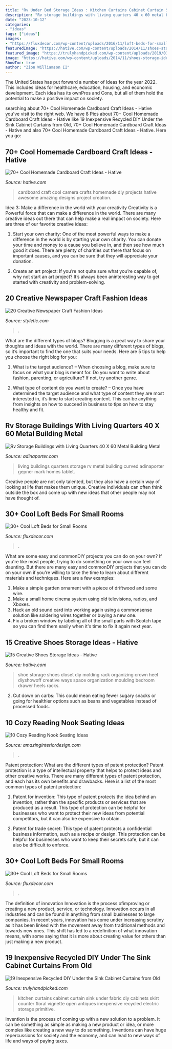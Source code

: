 ```yaml
---
title: "Rv Under Bed Storage Ideas : Kitchen Curtains Cabinet Curtain Sink Under Fabric Diy Cabinets Skirt Counter Floral Vignette Open Antiques Inexpensive Recycled Electric Storage Primitive"
description: "Rv storage buildings with living quarters 40 x 60 metal building metal"
date: "2023-10-12"
categories:
- "ideas"
tags: ["ideas"]
images:
- "https://fluxdecor.com/wp-content/uploads/2016/11/loft-beds-for-small-rooms/18-loft-beds-for-small-rooms.jpg"
featuredImage: "https://hative.com/wp-content/uploads/2014/11/shoes-storage-ideas/5-decorative-molding.jpg"
featured_image: "https://trulyhandpicked.com/wp-content/uploads/2019/01/inexpensive-recycled-diy-underthesink-cabinet-curtains-from-old-fabric-with-electric-floral-print-i-1548780718n4gk8-768x1024.jpg"
image: "https://hative.com/wp-content/uploads/2014/11/shoes-storage-ideas/5-decorative-molding.jpg"
ShowToc: true
author: "Zion Williamson II"
---
```



The United States has put forward a number of Ideas for the year 2022. This includes ideas for healthcare, education, housing, and economic development. Each idea has its ownPros and Cons, but all of them hold the potential to make a positive impact on society.

	

		
searching about 70+ Cool Homemade Cardboard Craft Ideas - Hative you've visit to the right web. We have 8 Pics about 70+ Cool Homemade Cardboard Craft Ideas - Hative like 19 Inexpensive Recycled DIY Under the Sink Cabinet Curtains from Old, 70+ Cool Homemade Cardboard Craft Ideas - Hative and also 70+ Cool Homemade Cardboard Craft Ideas - Hative. Here you go:
		
    
## 70+ Cool Homemade Cardboard Craft Ideas - Hative

<img loading=lazy src="http://hative.com/wp-content/uploads/2014/04/cardboard-crafts/21-diy-cardboard-craft-camera.jpg" onerror="this.onerror=null;this.src='https://tse4.mm.bing.net/th?id=OIP.UNgqKMiGlt1cnmAG4t01KgHaFi&amp;pid=15.1';" alt="70+ Cool Homemade Cardboard Craft Ideas - Hative">

_Source: hative.com_

>cardboard craft cool camera crafts homemade diy projects hative awesome amazing designs project creation. 

	

Idea 3: Make a difference in the world with your creativity
Creativity is a Powerful force that can make a difference in the world. There are many creative ideas out there that can help make a real impact on society. Here are three of our favorite creative ideas:
1. Start your own charity: One of the most powerful ways to make a difference in the world is by starting your own charity. You can donate your time and money to a cause you believe in, and then see how much good it does. There are plenty of charities out there that focus on important causes, and you can be sure that they will appreciate your donation.

2. Create an art project: If you’re not quite sure what you’re capable of, why not start an art project? It’s always been aninteresting way to get started with creativity and problem-solving.

    
## 20 Creative Newspaper Craft Fashion Ideas

<img loading=lazy src="https://styletic.com/wp-content/uploads/2015/09/1-creative-newspaper-craft-fashion-ideas.jpg" onerror="this.onerror=null;this.src='https://tse2.mm.bing.net/th?id=OIP.3L-RDj_UX0R3SWWLmrmaMwHaKf&amp;pid=15.1';" alt="20 Creative Newspaper Craft Fashion Ideas">

_Source: styletic.com_

>. 

	

What are the different types of blogs?
Blogging is a great way to share your thoughts and ideas with the world. There are many different types of blogs, so it’s important to find the one that suits your needs. Here are 5 tips to help you choose the right blog for you: 
1. What is the target audience? – When choosing a blog, make sure to focus on what your blog is meant for. Do you want to write about fashion, parenting, or agriculture? If not, try another genre. 

2. What type of content do you want to create? – Once you have determined the target audience and what type of content they are most interested in, it’s time to start creating content. This can be anything from insights on how to succeed in business to tips on how to stay healthy and fit. 


    
## Rv Storage Buildings With Living Quarters 40 X 60 Metal Building Metal

<img loading=lazy src="https://www.adinaporter.com/wp-content/uploads/thon/rv-storage-buildings-with-living-quarters-40-x-60-metal-building-metal-buildings-design-ideas-with-curved-of-rv-storage-buildings-with-living-quarters-1024x600.jpg" onerror="this.onerror=null;this.src='https://tse2.mm.bing.net/th?id=OIP.mJzcBY-4MS99rSvwaWthewHaEV&amp;pid=15.1';" alt="Rv Storage Buildings with Living Quarters 40 X 60 Metal Building Metal">

_Source: adinaporter.com_

>living buildings quarters storage rv metal building curved adinaporter gepner mark homes tablet. 

	

Creative people are not only talented, but they also have a certain way of looking at life that makes them unique. Creative individuals can often think outside the box and come up with new ideas that other people may not have thought of.

    
## 30+ Cool Loft Beds For Small Rooms

<img loading=lazy src="https://fluxdecor.com/wp-content/uploads/2016/11/loft-beds-for-small-rooms/18-loft-beds-for-small-rooms.jpg" onerror="this.onerror=null;this.src='https://tse4.mm.bing.net/th?id=OIP.eVZ9aylGVI4lpSrU-RicKgHaLG&amp;pid=15.1';" alt="30+ Cool Loft Beds for Small Rooms">

_Source: fluxdecor.com_

>. 

	

What are some easy and commonDIY projects you can do on your own?
If you're like most people, trying to do something on your own can feel daunting. But there are many easy and commonDIY projects that you can do on your own if you're willing to take the time to learn about different materials and techniques. Here are a few examples:
1. Make a simple garden ornament with a piece of driftwood and some wire.
2. Make a small home cinema system using old televisions, radios, and Xboxes.
3. Hack an old sound card into working again using a commonsense solution like soldering wires together or buying a new one.
4. Fix a broken window by labeling all of the small parts with Scotch tape so you can find them easily when it's time to fix it again next year.

    
## 15 Creative Shoes Storage Ideas - Hative

<img loading=lazy src="https://hative.com/wp-content/uploads/2014/11/shoes-storage-ideas/5-decorative-molding.jpg" onerror="this.onerror=null;this.src='https://tse2.mm.bing.net/th?id=OIP.TE0LJpjb0GXjk1cSIcfdTwHaLH&amp;pid=15.1';" alt="15 Creative Shoes Storage Ideas - Hative">

_Source: hative.com_

>shoe storage shoes closet diy molding rack organizing crown heel diyshowoff creative ways space organization moulding bedroom drawer heels racks. 

	

2. Cut down on carbs: This could mean eating fewer sugary snacks or going for healthier options such as beans and vegetables instead of processed foods.

    
## 10 Cozy Reading Nook Seating Ideas

<img loading=lazy src="https://www.amazinginteriordesign.com/wp-content/uploads/2017/08/10-Cozy-Reading-Nook-Seating-Ideas-4.jpg" onerror="this.onerror=null;this.src='https://tse3.mm.bing.net/th?id=OIP.Lxb08H5WuWbvw3doEHSrCwHaLS&amp;pid=15.1';" alt="10 Cozy Reading Nook Seating Ideas">

_Source: amazinginteriordesign.com_

>. 

	

Patent protection: What are the different types of patent protection?
Patent protection is a type of intellectual property that helps to protect ideas and other creative works. There are many different types of patent protection, and each has its own benefits and drawbacks. Here is a list of the most common types of patent protection:
1) Patent for invention: This type of patent protects the idea behind an invention, rather than the specific products or services that are produced as a result. This type of protection can be helpful for businesses who want to protect their new ideas from potential competitors, but it can also be expensive to obtain.

2) Patent for trade secret: This type of patent protects a confidential business information, such as a recipe or design. This protection can be helpful for businesses who want to keep their secrets safe, but it can also be difficult to enforce.

    
## 30+ Cool Loft Beds For Small Rooms

<img loading=lazy src="https://fluxdecor.com/wp-content/uploads/2016/11/loft-beds-for-small-rooms/6-loft-beds-for-small-rooms.jpg" onerror="this.onerror=null;this.src='https://tse1.mm.bing.net/th?id=OIP.bIWH5W-29eABWT93LYSXhAHaK0&amp;pid=15.1';" alt="30+ Cool Loft Beds for Small Rooms">

_Source: fluxdecor.com_

>. 

	

The definition of innovation
Innovation is the process ofimproving or creating a new product, service, or technology. Innovation occurs in all industries and can be found in anything from small businesses to large companies. In recent years, innovation has come under increasing scrutiny as it has been linked with the movement away from traditional methods and towards new ones. This shift has led to a redefinition of what innovation means, with some saying that it is more about creating value for others than just making a new product.

    
## 19 Inexpensive Recycled DIY Under The Sink Cabinet Curtains From Old

<img loading=lazy src="https://trulyhandpicked.com/wp-content/uploads/2019/01/inexpensive-recycled-diy-underthesink-cabinet-curtains-from-old-fabric-with-electric-floral-print-i-1548780718n4gk8-768x1024.jpg" onerror="this.onerror=null;this.src='https://tse4.mm.bing.net/th?id=OIP.mznFLBRsCrq6CrWlu8NsbQHaJ4&amp;pid=15.1';" alt="19 Inexpensive Recycled DIY Under the Sink Cabinet Curtains from Old">

_Source: trulyhandpicked.com_

>kitchen curtains cabinet curtain sink under fabric diy cabinets skirt counter floral vignette open antiques inexpensive recycled electric storage primitive. 

	

Invention is the process of coming up with a new solution to a problem. It can be something as simple as making a new product or idea, or more complex like creating a new way to do something. Inventions can have huge repercussions for society and the economy, and can lead to new ways of life and ways of paying taxes.

